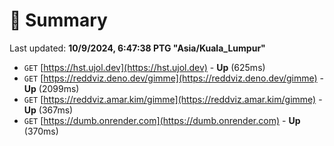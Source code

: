 # 📖 Summary
Last updated: **10/9/2024, 6:47:38 PTG "Asia/Kuala_Lumpur"**

- `GET` [https://hst.ujol.dev](https://hst.ujol.dev) - **Up** (625ms)
- `GET` [https://reddviz.deno.dev/gimme](https://reddviz.deno.dev/gimme) - **Up** (2099ms)
- `GET` [https://reddviz.amar.kim/gimme](https://reddviz.amar.kim/gimme) - **Up** (367ms)
- `GET` [https://dumb.onrender.com](https://dumb.onrender.com) - **Up** (370ms)

